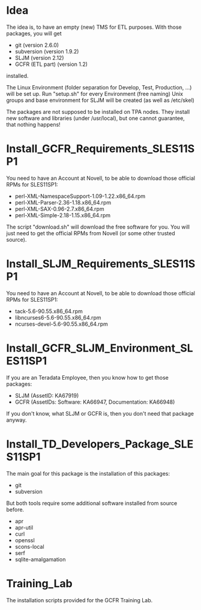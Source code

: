 Idea
====
The idea is, to have an empty (new) TMS for ETL purposes.
With those packages, you will get

* git (version 2.6.0)
* subversion (version 1.9.2)
* SLJM (version 2.12)
* GCFR (ETL part) (version 1.2)

installed.

The Linux Environment (folder separation for Develop, Test, Production, ...)
will be set up. Run "setup.sh" for every Environment (free naming)
Unix groups and base environment for SLJM will be created (as well as /etc/skel)

The packages are not supposed to be installed on TPA nodes.
They install new software and libraries (under /usr/local), but one cannot
guarantee, that nothing happens!

Install_GCFR_Requirements_SLES11SP1
===================================
You need to have an Account at Novell, to be able to download those official RPMs for SLES11SP1:

* perl-XML-NamespaceSupport-1.09-1.22.x86_64.rpm
* perl-XML-Parser-2.36-1.18.x86_64.rpm
* perl-XML-SAX-0.96-2.7.x86_64.rpm
* perl-XML-Simple-2.18-1.15.x86_64.rpm

The script "download.sh" will download the free software for you. You will just need to get the
official RPMs from Novell (or some other trusted source).

Install_SLJM_Requirements_SLES11SP1
===================================
You need to have an Account at Novell, to be able to download those official RPMs for SLES11SP1:

* tack-5.6-90.55.x86_64.rpm
* libncurses6-5.6-90.55.x86_64.rpm
* ncurses-devel-5.6-90.55.x86_64.rpm

Install_GCFR_SLJM_Environment_SLES11SP1
===================================
If you are an Teradata Employee, then you know how to get those packages:

* SLJM (AssetID: KA67919)
* GCFR (AssetIDs: Software: KA66947, Documentation: KA66948)

If you don't know, what SLJM or GCFR is, then you don't need that package anyway.

Install_TD_Developers_Package_SLES11SP1
=======================================
The main goal for this package is the installation of this packages:

* git
* subversion

But both tools require some additional software installed from source before.

* apr
* apr-util
* curl
* openssl
* scons-local
* serf
* sqlite-amalgamation

Training_Lab
============
The installation scripts provided for the GCFR Training Lab.
